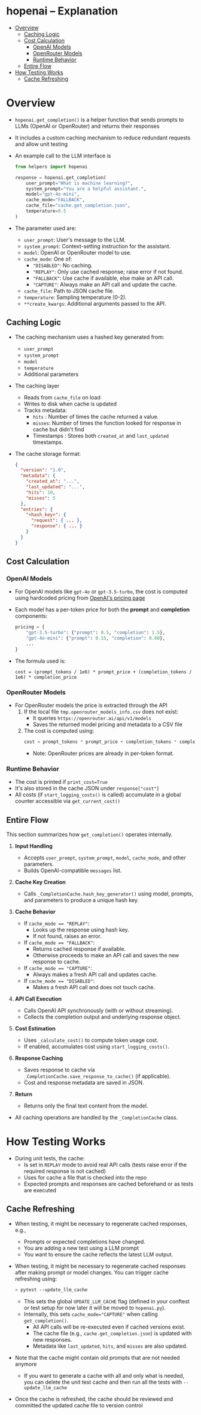 # hopenai – Explanation

<!-- toc -->

- [Overview](#overview)
  * [Caching Logic](#caching-logic)
  * [Cost Calculation](#cost-calculation)
    + [OpenAI Models](#openai-models)
    + [OpenRouter Models](#openrouter-models)
    + [Runtime Behavior](#runtime-behavior)
  * [Entire Flow](#entire-flow)
- [How Testing Works](#how-testing-works)
  * [Cache Refreshing](#cache-refreshing)

<!-- tocstop -->

# Overview

- `hopenai.get_completion()` is a helper function that sends prompts to LLMs
  (OpenAI or OpenRouter) and returns their responses
- It includes a custom caching mechanism to reduce redundant requests and allow
  unit testing

- An example call to the LLM interface is

  ```python
  from helpers import hopenai

  response = hopenai.get_completion(
      user_prompt="What is machine learning?",
      system_prompt="You are a helpful assistant.",
      model="gpt-4o-mini",
      cache_mode="FALLBACK",
      cache_file="cache.get_completion.json",
      temperature=0.5
  )
  ```

- The parameter used are:
  - `user_prompt`: User's message to the LLM.
  - `system_prompt`: Context-setting instruction for the assistant.
  - `model`: OpenAI or OpenRouter model to use.
  - `cache_mode`: One of:
    - `"DISABLED"`: No caching.
    - `"REPLAY"`: Only use cached response; raise error if not found.
    - `"FALLBACK"`: Use cache if available, else make an API call.
    - `"CAPTURE"`: Always make an API call and update the cache.
  - `cache_file`: Path to JSON cache file.
  - `temperature`: Sampling temperature (0-2).
  - `**create_kwargs`: Additional arguments passed to the API.

## Caching Logic

- The caching mechanism uses a hashed key generated from:
  - `user_prompt`
  - `system_prompt`
  - `model`
  - `temperature`
  - Additional parameters

- The caching layer
  - Reads from `cache_file` on load
  - Writes to disk when cache is updated
  - Tracks metadata:
    - `hits` : Number of times the cache returned a value.
    - `misses`: Number of times the function looked for response in cache but
      didn't find
    - Timestamps : Stores both `created_at` and `last_updated` timestamps.

- The cache storage format:
  ```json
  {
    "version": "1.0",
    "metadata": {
      "created_at": "...",
      "last_updated": "...",
      "hits": 10,
      "misses": 5
    },
    "entries": {
      "<hash_key>": {
        "request": { ... },
        "response": { ... }
      }
    }
  }
  ```

## Cost Calculation

### OpenAI Models

- For OpenAI models like `gpt-4o` or `gpt-3.5-turbo`, the cost is computed using
  hardcoded pricing from [OpenAI's pricing page](https://openai.com/api/pricing)
- Each model has a per-token price for both the **prompt** and **completion**
  components:

  ```python
  pricing = {
      "gpt-3.5-turbo": {"prompt": 0.5, "completion": 1.5},
      "gpt-4o-mini": {"prompt": 0.15, "completion": 0.60},
      ...
  }
  ```

- The formula used is:
  ```text
  cost = (prompt_tokens / 1e6) * prompt_price + (completion_tokens / 1e6) * completion_price
  ```

### OpenRouter Models

- For OpenRouter models the price is extracted through the API
  1. If the local file `tmp.openrouter_models_info.csv` does not exist:
     - It queries `https://openrouter.ai/api/v1/models`
     - Saves the returned model pricing and metadata to a CSV file
  2. The cost is computed using:
     ```python
     cost = prompt_tokens * prompt_price + completion_tokens * completion_price
     ```
     - Note: OpenRouter prices are already in per-token format.

### Runtime Behavior

- The cost is printed if `print_cost=True`
- It's also stored in the cache JSON under `response["cost"]`
- All costs (if `start_logging_costs()` is called) accumulate in a global
  counter accessible via `get_current_cost()`

## Entire Flow

This section summarizes how `get_completion()` operates internally.

1. **Input Handling**
   - Accepts `user_prompt`, `system_prompt`, `model`, `cache_mode`, and other
     parameters.
   - Builds OpenAI-compatible `messages` list.

2. **Cache Key Creation**
   - Calls `_CompletionCache.hash_key_generator()` using model, prompts, and
     parameters to produce a unique hash key.

3. **Cache Behavior**
   - If `cache_mode == "REPLAY"`:
     - Looks up the response using hash key.
     - If not found, raises an error.
   - If `cache_mode == "FALLBACK"`:
     - Returns cached response if available.
     - Otherwise proceeds to make an API call and saves the new response to
       cache.
   - If `cache_mode == "CAPTURE"`:
     - Always makes a fresh API call and updates cache.
   - If `cache_mode == "DISABLED"`:
     - Makes a fresh API call and does not touch cache.

4. **API Call Execution**
   - Calls OpenAI API synchronously (with or without streaming).
   - Collects the completion output and underlying response object.

5. **Cost Estimation**
   - Uses `_calculate_cost()` to compute token usage cost.
   - If enabled, accumulates cost using `start_logging_costs()`.

6. **Response Caching**
   - Saves response to cache via `_CompletionCache.save_response_to_cache()` (if
     applicable).
   - Cost and response metadata are saved in JSON.

7. **Return**
   - Returns only the final text content from the model.

- All caching operations are handled by the `_CompletionCache` class.

# How Testing Works

- During unit tests, the cache:
  - Is set in `REPLAY` mode to avoid real API calls (tests raise error if the
    required response is not cached)
  - Uses for cache a file that is checked into the repo
  - Expected prompts and responses are cached beforehand or as tests are
    executed

## Cache Refreshing

- When testing, it might be necessary to regenerate cached responses, e.g.,
  - Prompts or expected completions have changed.
  - You are adding a new test using a LLM prompt
  - You want to ensure the cache reflects the latest LLM output.

- When testing, it might be necessary to regenerate cached responses after
  making prompt or model changes. You can trigger cache refreshing using:

  ```bash
  > pytest --update_llm_cache
  ```
  - This sets the global `UPDATE_LLM_CACHE` flag (defined in your conftest or
    test setup for now later it will be moved to `hopenai.py`).
  - Internally, this sets `cache_mode="CAPTURE"` when calling
    `get_completion()`.
    - All API calls will be re-executed even if cached versions exist.
    - The cache file (e.g., `cache.get_completion.json`) is updated with new
      responses.
    - Metadata like `last_updated`, `hits`, and `misses` are also updated.

- Note that the cache might contain old prompts that are not needed anymore
  - If you want to generate a cache with all and only what is needed, you can
    delete the unit test cache and then run all the tests with
    `--update_llm_cache`

- Once the cache is refreshed, the cache should be reviewed and committed the
  updated cache file to version control
